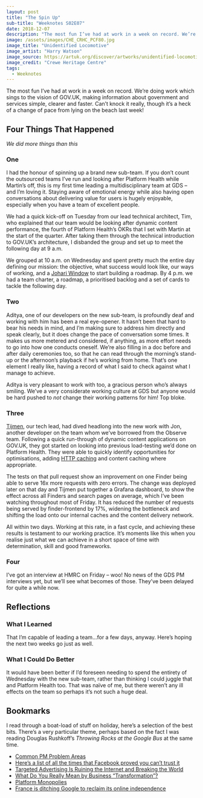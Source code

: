 ```yaml
---
layout: post
title: "The Spin Up"
sub-title: "Weeknotes S02E07"
date: 2018-12-07
description: "The most fun I’ve had at work in a week on record. We’re doing work which sings to the vision of GOV.UK, making information about government and services simple, clearer and faster."
image: /assets/images/CHE_CRHC_PCF80.jpg
image_title: "Unidentified Locomotive"
image_artist: "Harry Watson"
image_source: https://artuk.org/discover/artworks/unidentified-locomotive-103057
image_credit: "Crewe Heritage Centre"
tags:
  - Weeknotes
---
```


The most fun I’ve had at work in a week on record. We’re doing work which sings to the vision of GOV.UK, making information about government and services simple, clearer and faster. Can’t knock it really, though it’s a heck of a change of pace from lying on the beach last week!

## Four Things That Happened

*We did more things than this*

### One

I had the honour of spinning up a brand new sub-team. If you don’t count the outsourced teams I’ve run and looking after Platform Health while Martin’s off, this is my first time leading a multidisciplinary team at GDS – and I’m loving it. Staying aware of emotional energy while also having open conversations about delivering value for users is hugely enjoyable, especially when you have a team of excellent people.

We had a quick kick-off on Tuesday from our lead technical architect, Tim, who explained that our team would be looking after dynamic content performance, the fourth of Platform Health’s OKRs that I set with Martin at the start of the quarter. After taking them through the technical introduction to GOV.UK’s architecture, I disbanded the group and set up to meet the following day at 9 a.m.

We grouped at 10 a.m. on Wednesday and spent pretty much the entire day defining our mission: the objective, what success would look like, our ways of working, and a [Johari Window](https://en.wikipedia.org/wiki/Johari_window) to start building a roadmap. By 4 p.m. we had a team charter, a roadmap, a prioritised backlog and a set of cards to tackle the following day.


### Two

Aditya, one of our developers on the new sub-team, is profoundly deaf and working with him has been a real eye-opener. It hasn’t been that hard to bear his needs in mind, and I’m making sure to address him directly and speak clearly, but it does change the pace of conversation some times. It makes us more metered and considered, if anything, as more effort needs to go into how one conducts oneself. We’re also filling in a doc before and after daily ceremonies too, so that he can read through the morning’s stand-up or the afternoon’s playback if he’s working from home. That’s one element I really like, having a record of what I said to check against what I manage to achieve.

Aditya is very pleasant to work with too, a gracious person who’s always smiling. We’ve a very considerate working culture at GDS but anyone would be hard pushed to *not* change their working patterns for him! Top bloke.


### Three

[Tijmen](https://twitter.com/tijmenbr), our tech lead, had dived headlong into the new work with Jon, another developer on the team whom we’ve borrowed from the Observe team. Following a quick run-through of dynamic content applications on GOV.UK, they got started on looking into previous load-testing we’d done on Platform Health. They were able to quickly identify opportunities for optimisations, adding [HTTP caching](https://github.com/alphagov/finder-frontend/pull/722) and content caching where appropriate.

The tests on that pull request show an improvement on one Finder being able to serve 16x more requests with zero errors. The change was deployed later on that day and Tijmen put together a Grafana dashboard, to show the effect across all Finders and search pages on average, which I’ve been watching throughout most of Friday. It has reduced the number of requests being served by finder-frontend by 17%, widening the bottleneck and shifting the load onto our internal caches and the content delivery network.

All within two days. Working at this rate, in a fast cycle, and achieving these results is testament to our working practice. It’s moments like this when you realise just what we can achieve in a short space of time with determination, skill and good frameworks.


### Four

I’ve got an interview at HMRC on Friday – woo! No news of the GDS PM interviews yet, but we’ll see what becomes of those. They’ve been delayed for quite a while now.


## Reflections

### What I Learned

That I’m capable of leading a team...for a few days, anyway. Here’s hoping the next two weeks go just as well.


### What I Could Do Better

It would have been better if I’d foreseen needing to spend the entirety of Wednesday with the new sub-team, rather than thinking I could juggle that and Platform Health too. That was naïve of me, but there weren’t any ill effects on the team so perhaps it’s not such a huge deal.


## Bookmarks

I read through a boat-load of stuff on holiday, here’s a selection of the best bits. There’s a very particular theme, perhaps based on the fact I was reading Douglas Rushkoff’s *Throwing Rocks at the Google Bus* at the same time.

- [Common PM Problem Areas](https://svpg.com/common-pm-problem-areas/)
- [Here’s a list of all the times that Facebook proved you can’t trust it](https://www.wired.co.uk/article/a-short-history-of-facebooks-mess-ups)
- [Targeted Advertising Is Ruining the Internet and Breaking the World](https://motherboard.vice.com/en_us/article/xwjden/targeted-advertising-is-ruining-the-internet-and-breaking-the-world)
- [What Do You Really Mean by Business “Transformation”?](https://hbr.org/2016/02/what-do-you-really-mean-by-business-transformation)
- [Platform Monopolies](https://avc.com/2014/07/platform-monopolies/)
- [France is ditching Google to reclaim its online independence](https://www.wired.co.uk/article/google-france-silicon-valley)
